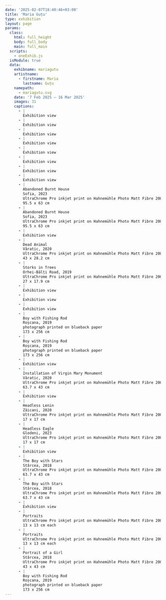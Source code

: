 ```yaml
---
date: '2025-02-07T18:40:46+03:00'
title: 'Maria Guțu'
type: exhibition
layout: page
params:
  class:
    html: full_height
    body: full_body
    main: full_main
  scripts:
    - oneExhib.js
  isModule: true  
  data:
    exhibname: mariagutu
    artistname:
      - firstname: Maria
        lastname: Guțu
    namepath: 
      - mariagutu.svg
    date: '7 Feb 2025 — 16 Mar 2025'
    images: 31
    captions:
      - |
        Exhibition view
      - |
        Exhibition view
      - |
        Exhibition view
      - |
        Exhibition view
      - |
        Exhibition view
      - |
        Exhibition view
      - |
        Exhibition view
      - |
        Exhibition view
      - |
        Abandoned Burnt House
        Sofia, 2023
        UltraChrome Pro inkjet print on Hahnemühle Photo Matt Fibre 200g
        95.5 x 63 cm
      - |
        Abandoned Burnt House
        Sofia, 2023
        UltraChrome Pro inkjet print on Hahnemühle Photo Matt Fibre 200g
        95.5 x 63 cm
      - |
        Exhibition view
      - |
        Dead Animal
        Văratic, 2020
        UltraChrome Pro inkjet print on Hahnemühle Photo Matt Fibre 200g
        43 x 28.2 cm
      - |
        Storks in Trees
        Orhei-Bălți Road, 2019 
        UltraChrome Pro inkjet print on Hahnemühle Photo Matt Fibre 200g
        27 x 17.9 cm
      - |
        Exhibition view
      - |
        Exhibition view
      - |
        Exhibition view
      - |
        Boy with Fishing Rod
        Roșcana, 2019
        photograph printed on blueback paper
        173 x 256 cm
      - |
        Boy with Fishing Rod
        Roșcana, 2019
        photograph printed on blueback paper
        173 x 256 cm
      - |
        Exhibition view
      - |
        Installation of Virgin Mary Monument
        Văratic, 2020
        UltraChrome Pro inkjet print on Hahnemühle Photo Matt Fibre 200g
        63.7 x 43 cm
      - |
        Exhibition view
      - |
        Headless Lenin
        Zăicani, 2020
        UltraChrome Pro inkjet print on Hahnemühle Photo Matt Fibre 200g
        17 x 17 cm
      - |
        Headless Eagle
        Glodeni, 2023
        UltraChrome Pro inkjet print on Hahnemühle Photo Matt Fibre 200g
        17 x 17 cm
      - |
        Exhibition view
      - |
        The Boy with Stars
        Stârcea, 2018
        UltraChrome Pro inkjet print on Hahnemühle Photo Matt Fibre 200g
        63.7 x 43 cm
      - |
        The Boy with Stars
        Stârcea, 2018
        UltraChrome Pro inkjet print on Hahnemühle Photo Matt Fibre 200g
        63.7 x 43 cm
      - |
        Exhibition view
      - |
        Portraits
        UltraChrome Pro inkjet print on Hahnemühle Photo Matt Fibre 200g
        13 x 13 cm each
      - |
        Portraits
        UltraChrome Pro inkjet print on Hahnemühle Photo Matt Fibre 200g
        13 x 13 cm each
      - |
        Portrait of a Girl
        Stârcea, 2018
        UltraChrome Pro inkjet print on Hahnemühle Photo Matt Fibre 200g
        43 x 43 cm
      - |
        Boy with Fishing Rod
        Roșcana, 2019
        photograph printed on blueback paper
        173 x 256 cm
---
```

